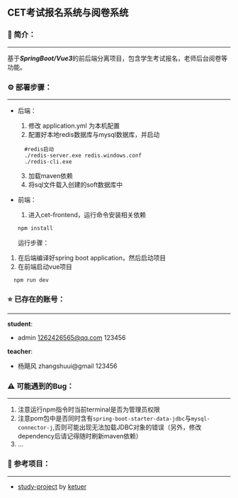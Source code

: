 ## CET考试报名系统与阅卷系统



### :book: 简介：

---

基于***SpringBoot/Vue3***的前后端分离项目，包含学生考试报名，老师后台阅卷等功能。

### :gear: 部署步骤：

---

- 后端：

  1. 修改 application.yml 为本机配置
  2. 配置好本地redis数据库与mysql数据库，并启动
  ```shell
    #redis启动
    ./redis-server.exe redis.windows.conf
    ./redis-cli.exe 
  ```
  3. 加载maven依赖
  4. 将sql文件载入创建的soft数据库中

- 前端：
  1. 进入cet-frontend，运行命令安装相关依赖
  ```sh
  npm install
  ```
  运行步骤：

1. 在后端编译好spring boot application，然后启动项目
2. 在前端启动vue项目
```shell
  npm run dev
```

### ⭐ 已存在的账号：

---

**student**:
- admin 1262426565@qq.com 123456

**teacher**:

- 杨飓风 zhangshuui@gmail 123456

### ⚠️ 可能遇到的Bug：
---

1. 注意运行npm指令时当前terminal是否为管理员权限
2. 注意pom包中是否同时含有`spring-boot-starter-data-jdbc`与`mysql-connector-j`,否则可能出现无法加载JDBC对象的错误（另外，修改dependency后请记得随时刷新maven依赖）
3. ...

### :link: 参考项目：

---

- [study-project](https://github.com/Ketuer/study-project) by [ketuer](https://github.com/Ketuer)